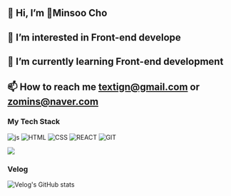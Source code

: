 ## 👋 Hi, I’m Minsoo Cho
## 👀 I’m interested in Front-end develope
## 🌱 I’m currently learning Front-end development
## 📫 How to reach me textign@gmail.com or zomins@naver.com

  
### My Tech Stack
![js](https://img.shields.io/badge/JavaScript-F7DF1E?style=for-the-badge&logo=JavaScript&logoColor=white) ![HTML](https://img.shields.io/badge/HTML-tomato?style=for-the-badge&logo=html5&logoColor=white) ![CSS](https://img.shields.io/badge/CSS-239120?&style=for-the-badge&logo=css3&logoColor=white) ![REACT](https://img.shields.io/badge/React-20232A?style=for-the-badge&logo=react&logoColor=61DAFB) ![GIT](https://img.shields.io/badge/GIT-E44C30?style=for-the-badge&logo=git&logoColor=white)

![](https://github-readme-stats.vercel.app/api/top-langs/?username=zomins)


### Velog
![Velog's GitHub stats](https://velog-readme-stats.vercel.app/api?name=zomins)

